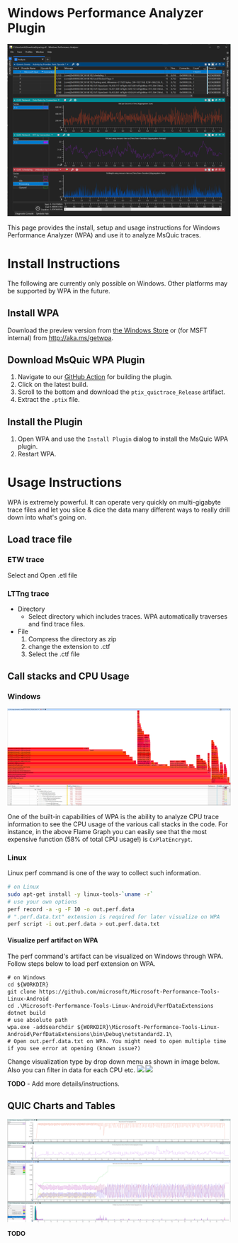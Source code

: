 # Windows Performance Analyzer Plugin

![](images/wpa.png)

This page provides the install, setup and usage instructions for Windows Performance Analyzer (WPA) and use it to analyze MsQuic traces.

# Install Instructions

The following are currently only possible on Windows. Other platforms may be supported by WPA in the future.

## Install WPA

Download the preview version from [the Windows Store](https://www.microsoft.com/store/productId/9N58QRW40DFW) or (for MSFT internal) from http://aka.ms/getwpa.

## Download MsQuic WPA Plugin

1. Navigate to our [GitHub Action](https://github.com/microsoft/msquic/actions/workflows/plugins.yml?query=branch%3Amain) for building the plugin.
2. Click on the latest build.
3. Scroll to the bottom and download the `ptix_quictrace_Release` artifact.
4. Extract the `.ptix` file.

## Install the Plugin

1. Open WPA and use the `Install Plugin` dialog to install the MsQuic WPA plugin.
2. Restart WPA.

# Usage Instructions

WPA is extremely powerful. It can operate very quickly on multi-gigabyte trace files and let you slice & dice the data many different ways to really drill down into what's going on.

## Load trace file
### ETW trace
Select and Open .etl file

### LTTng trace
- Directory
    - Select directory which includes traces. WPA automatically traverses and find trace files.
- File
  1. Compress the directory as zip
  2. change the extension to .ctf
  3. Select the .ctf file


## Call stacks and CPU Usage

### Windows
![](images/flame.png)

One of the built-in capabilities of WPA is the ability to analyze CPU trace information to see the CPU usage of the various call stacks in the code. For instance, in the above Flame Graph you can easily see that the most expensive function (58% of total CPU usage!) is `CxPlatEncrypt`.

### Linux
Linux perf command is one of the way to collect such information.  
```sh
# on Linux
sudo apt-get install -y linux-tools-`uname -r`
# use your own options
perf record -a -g -F 10 -o out.perf.data
# ".perf.data.txt" extension is required for later visualize on WPA
perf script -i out.perf.data > out.perf.data.txt
```

#### Visualize perf artifact on WPA
The perf command's artifact can be visualized on Windows through WPA.  
Follow steps below to load perf extension on WPA.

```pwsh
# on Windows
cd ${WORKDIR}
git clone https://github.com/microsoft/Microsoft-Performance-Tools-Linux-Android
cd .\Microsoft-Performance-Tools-Linux-Android\PerfDataExtensions
dotnet build
# use absolute path
wpa.exe -addsearchdir ${WORKDIR}\Microsoft-Performance-Tools-Linux-Android\PerfDataExtensions\bin\Debug\netstandard2.1\
# Open out.perf.data.txt on WPA. You might need to open multiple time if you see error at opening (known issue?)
```
Change visualization type by drop down menu as shown in image below. Also you can filter in data for each CPU etc.
![](images/wpa_perf_line.png)
![](images/wpa_perf_flamegraph.png)


**TODO** - Add more details/instructions.

## QUIC Charts and Tables

![](images/quic_network.png)

**TODO**
